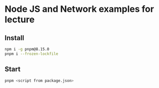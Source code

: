 # Node JS and Network examples for lecture

## Install

```bash
npm i -g pnpm@8.15.0
pnpm i --frozen-lockfile
```

## Start

```bash
pnpm <script from package.json>
```
